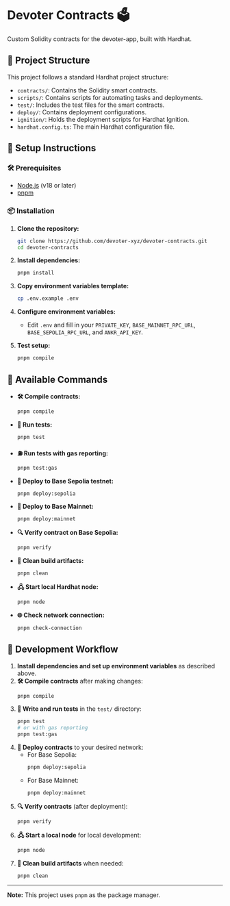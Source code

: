 # Devoter Contracts 🗳️

Custom Solidity contracts for the devoter-app, built with Hardhat.

## 📁 Project Structure

This project follows a standard Hardhat project structure:

- `contracts/`: Contains the Solidity smart contracts.
- `scripts/`: Contains scripts for automating tasks and deployments.
- `test/`: Includes the test files for the smart contracts.
- `deploy/`: Contains deployment configurations.
- `ignition/`: Holds the deployment scripts for Hardhat Ignition.
- `hardhat.config.ts`: The main Hardhat configuration file.

## 🚀 Setup Instructions

### 🛠️ Prerequisites

- [Node.js](https://nodejs.org/en/) (v18 or later)
- [pnpm](https://pnpm.io/)

### 📦 Installation

1. **Clone the repository:**
    ```bash
    git clone https://github.com/devoter-xyz/devoter-contracts.git
    cd devoter-contracts
    ```
2. **Install dependencies:**
    ```bash
    pnpm install
    ```
3. **Copy environment variables template:**
    ```bash
    cp .env.example .env
    ```
4. **Configure environment variables:**
    - Edit `.env` and fill in your `PRIVATE_KEY`, `BASE_MAINNET_RPC_URL`, `BASE_SEPOLIA_RPC_URL`, and `ANKR_API_KEY`.

5. **Test setup:**
    ```bash
    pnpm compile
    ```

## 📝 Available Commands

- **🛠️ Compile contracts:**
  ```bash
  pnpm compile
  ```
- **🧪 Run tests:**
  ```bash
  pnpm test
  ```
- **⛽ Run tests with gas reporting:**
  ```bash
  pnpm test:gas
  ```
- **🚀 Deploy to Base Sepolia testnet:**
  ```bash
  pnpm deploy:sepolia
  ```
- **🚀 Deploy to Base Mainnet:**
  ```bash
  pnpm deploy:mainnet
  ```
- **🔍 Verify contract on Base Sepolia:**
  ```bash
  pnpm verify
  ```
- **🧹 Clean build artifacts:**
  ```bash
  pnpm clean
  ```
- **🖧 Start local Hardhat node:**
  ```bash
  pnpm node
  ```
- **🌐 Check network connection:**
  ```bash
  pnpm check-connection
  ```

## 🔄 Development Workflow

1. **Install dependencies and set up environment variables** as described above.
2. **🛠️ Compile contracts** after making changes:
    ```bash
    pnpm compile
    ```
3. **🧪 Write and run tests** in the `test/` directory:
    ```bash
    pnpm test
    # or with gas reporting
    pnpm test:gas
    ```
4. **🚀 Deploy contracts** to your desired network:
    - For Base Sepolia:
      ```bash
      pnpm deploy:sepolia
      ```
    - For Base Mainnet:
      ```bash
      pnpm deploy:mainnet
      ```
5. **🔍 Verify contracts** (after deployment):
    ```bash
    pnpm verify
    ```
6. **🖧 Start a local node** for local development:
    ```bash
    pnpm node
    ```
7. **🧹 Clean build artifacts** when needed:
    ```bash
    pnpm clean
    ```

---

**Note:** This project uses `pnpm` as the package manager.

